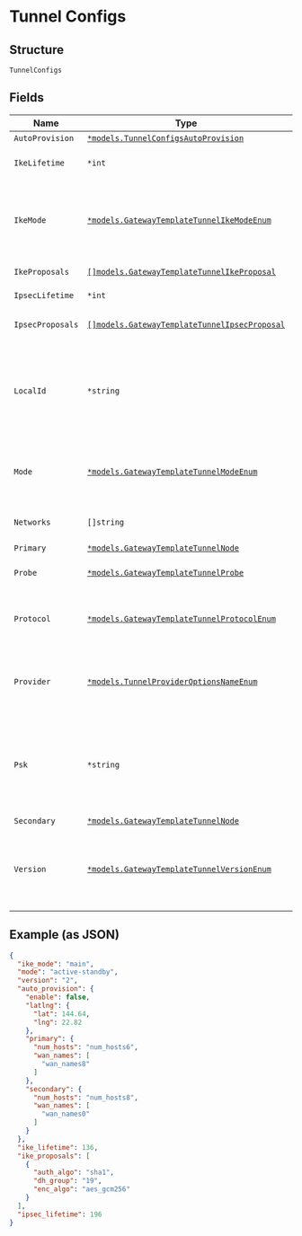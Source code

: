 
# Tunnel Configs

## Structure

`TunnelConfigs`

## Fields

| Name | Type | Tags | Description |
|  --- | --- | --- | --- |
| `AutoProvision` | [`*models.TunnelConfigsAutoProvision`](../../doc/models/tunnel-configs-auto-provision.md) | Optional | - |
| `IkeLifetime` | `*int` | Optional | Only if `provider`== `custom-ipsec` |
| `IkeMode` | [`*models.GatewayTemplateTunnelIkeModeEnum`](../../doc/models/gateway-template-tunnel-ike-mode-enum.md) | Optional | Only if `provider`== `custom-ipsec`. enum: `aggressive`, `main`<br>**Default**: `"main"` |
| `IkeProposals` | [`[]models.GatewayTemplateTunnelIkeProposal`](../../doc/models/gateway-template-tunnel-ike-proposal.md) | Optional | if `provider`== `custom-ipsec` |
| `IpsecLifetime` | `*int` | Optional | if `provider`== `custom-ipsec` |
| `IpsecProposals` | [`[]models.GatewayTemplateTunnelIpsecProposal`](../../doc/models/gateway-template-tunnel-ipsec-proposal.md) | Optional | Only if  `provider`== `custom-ipsec` |
| `LocalId` | `*string` | Optional | Only if:<br><br>* `provider`== `zscaler-ipsec`<br>* `provider`==`jse-ipsec`<br>* `provider`== `custom-ipsec` |
| `Mode` | [`*models.GatewayTemplateTunnelModeEnum`](../../doc/models/gateway-template-tunnel-mode-enum.md) | Optional | enum: `active-active`, `active-standby`<br>**Default**: `"active-standby"` |
| `Networks` | `[]string` | Optional | networks reachable via this tunnel |
| `Primary` | [`*models.GatewayTemplateTunnelNode`](../../doc/models/gateway-template-tunnel-node.md) | Optional | - |
| `Probe` | [`*models.GatewayTemplateTunnelProbe`](../../doc/models/gateway-template-tunnel-probe.md) | Optional | Only if `provider`== `custom-ipsec` |
| `Protocol` | [`*models.GatewayTemplateTunnelProtocolEnum`](../../doc/models/gateway-template-tunnel-protocol-enum.md) | Optional | Only if `provider`== `custom-ipsec`. enum: `gre`, `ipsec` |
| `Provider` | [`*models.TunnelProviderOptionsNameEnum`](../../doc/models/tunnel-provider-options-name-enum.md) | Optional | enum: `custom-ipsec`, `customer-gre`, `jse-ipsec`, `zscaler-gre`, `zscaler-ipsec` |
| `Psk` | `*string` | Optional | Only if:<br><br>* `provider`== `zscaler-ipsec`<br>* `provider`==`jse-ipsec`<br>* `provider`== `custom-ipsec` |
| `Secondary` | [`*models.GatewayTemplateTunnelNode`](../../doc/models/gateway-template-tunnel-node.md) | Optional | - |
| `Version` | [`*models.GatewayTemplateTunnelVersionEnum`](../../doc/models/gateway-template-tunnel-version-enum.md) | Optional | Only if `provider`== `custom-gre` or `provider`== `custom-ipsec`. enum: `1`, `2`<br>**Default**: `"2"` |

## Example (as JSON)

```json
{
  "ike_mode": "main",
  "mode": "active-standby",
  "version": "2",
  "auto_provision": {
    "enable": false,
    "latlng": {
      "lat": 144.64,
      "lng": 22.82
    },
    "primary": {
      "num_hosts": "num_hosts6",
      "wan_names": [
        "wan_names8"
      ]
    },
    "secondary": {
      "num_hosts": "num_hosts8",
      "wan_names": [
        "wan_names0"
      ]
    }
  },
  "ike_lifetime": 136,
  "ike_proposals": [
    {
      "auth_algo": "sha1",
      "dh_group": "19",
      "enc_algo": "aes_gcm256"
    }
  ],
  "ipsec_lifetime": 196
}
```

